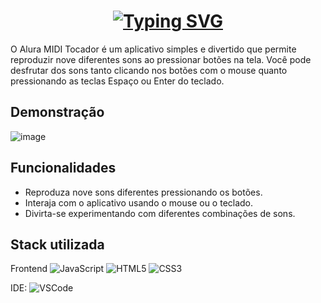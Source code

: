 
<h1 align="center">
<a href="https://git.io/typing-svg"><img src="https://readme-typing-svg.herokuapp.com?font=Montserrat&weight=800&size=29&pause=1000&color=DA22F7&background=28FFF7&center=true&vCenter=true&random=false&width=600&height=70&lines=Alura+MIDI+Tocador" alt="Typing SVG" /></a>
</h1>

O Alura MIDI Tocador é um aplicativo simples e divertido que permite reproduzir nove diferentes sons ao pressionar botões na tela. Você pode desfrutar dos sons tanto clicando nos botões com o mouse quanto pressionando as teclas Espaço ou Enter do teclado.


## Demonstração

![image](https://github.com/Amanda-ribeiiro/alura-midi/assets/108890154/f16c5f8d-9d25-4d36-be21-77028e884415)



## Funcionalidades

- Reproduza nove sons diferentes pressionando os botões.
- Interaja com o aplicativo usando o mouse ou o teclado.
- Divirta-se experimentando com diferentes combinações de sons.



## Stack utilizada

Frontend
![JavaScript](https://img.shields.io/badge/-JavaScript-black?style=flat-square&logo=javascript)
![HTML5](https://img.shields.io/badge/-HTML5-E34F26?style=flat-square&logo=html5&logoColor=white)
![CSS3](https://img.shields.io/badge/-CSS3-1572B6?style=flat-square&logo=css3)

IDE:
![VSCode](https://img.shields.io/badge/-VSCode-007ACC?style=flat-square&logo=visual-studio-code&logoColor=white)


